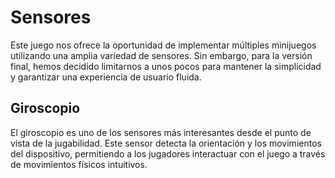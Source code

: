 # Sensores

Este juego nos ofrece la oportunidad de implementar múltiples minijuegos utilizando una amplia variedad de sensores. Sin embargo, para la versión final, hemos decidido limitarnos a unos pocos para mantener la simplicidad y garantizar una experiencia de usuario fluida.

## Giroscopio

El giroscopio es uno de los sensores más interesantes desde el punto de vista de la jugabilidad. Este sensor detecta la orientación y los movimientos del dispositivo, permitiendo a los jugadores interactuar con el juego a través de movimientos físicos intuitivos. 